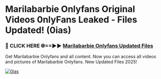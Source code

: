 # Marilabarbie Onlyfans Original Videos 0nlyFans Leaked - Files Updated! (0ias)

<h3>🔴 CLICK HERE 🌐==►► <a href="https://tinyurl.com/2m67pmp6" rel="nofollow">Marilabarbie Onlyfans Updated Files</a></h3>

Get Marilabarbie Onlyfans and all content. Now you can access all videos and pictures of Marilabarbie Onlyfans. New Updated Files 2025!

[![0ias](https://i.imgur.com/H4QAA4z.gif)](https://tinyurl.com/2m67pmp6)